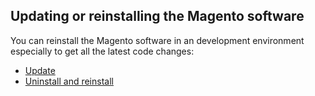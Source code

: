 <div markdown="1">

<h2 id="instgde-install-reinstall">Updating or reinstalling the Magento software</h2>
You can reinstall the Magento software in an development environment especially to get all the latest code changes:

*	<a href="{{ page.baseurl }}/install-gde/install/cli/install-cli.html#instgde-install-magento-update">Update</a>
*	<a href="{{ page.baseurl }}/install-gde/install/cli/install-cli-uninstall.html#instgde-install-magento-reinstall">Uninstall and reinstall</a>